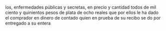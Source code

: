 los, enfermedades públicas y secretas, en precio y cantidad todos de mil ciento y quinientos pesos de plata de ocho reales que por ellos le ha dado el comprador en dinero de contado quien en prueba de su recibo se do por entregado a su entera